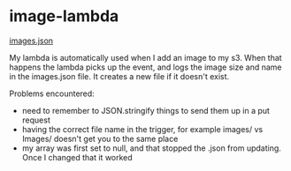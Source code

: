 # image-lambda

[images.json](https://lab17-kirk.s3.us-west-2.amazonaws.com/images.json)  

My lambda is automatically used when I add an image to my s3. When that happens the lambda picks up the event, and logs the image size and name in the images.json file. It creates a new file if it doesn't exist.  

Problems encountered:  
- need to remember to JSON.stringify things to send them up in a put request  
- having the correct file name in the trigger, for example images/ vs Images/ doesn't get you to the same place  
- my array was first set to null, and that stopped the .json from updating. Once I changed that it worked
